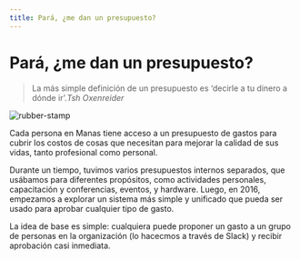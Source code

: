 ```yaml
---
title: Pará, ¿me dan un presupuesto?
---
```

# Pará, ¿me dan un presupuesto?

> La más simple definición de un presupuesto es ‘decirle a tu dinero a dónde ir’.<cite>Tsh Oxenreider</cite>

![rubber-stamp](/images/rubber-stamp.svg)

Cada persona en Manas tiene acceso a un presupuesto de gastos para cubrir los costos de cosas que necesitan para mejorar la calidad de sus vidas, tanto profesional como personal.

Durante un tiempo, tuvimos varios presupuestos internos separados, que usábamos para diferentes propósitos, como actividades personales, capacitación y conferencias, eventos, y hardware. Luego, en 2016, empezamos a explorar un sistema más simple y unificado que pueda ser usado para aprobar cualquier tipo de gasto.


La idea de base es simple: cualquiera puede proponer un gasto a un grupo de personas en la organización (lo hacecmos a través de Slack) y recibir aprobación casi inmediata.
